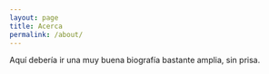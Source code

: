 ```yaml
---
layout: page
title: Acerca 
permalink: /about/
---
```



Aquí debería ir una muy buena biografía bastante amplia, sin prisa. 

